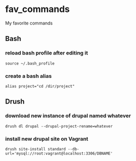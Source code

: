 # fav_commands
My favorite commands
## Bash 

### reload bash profile after editing it
```
source ~/.bash_profile
```
### create a bash alias
```
alias project="cd /dir/project"
```

## Drush

### download new instance of drupal named whatever
```
drush dl drupal --drupal-project-rename=whatever
```

### install new drupal site on Vagrant
```
drush site-install standard --db-url='mysql://root:vagrant@localhost:3306/DBNAME'
```

